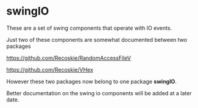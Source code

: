 # swingIO

These are a set of swing components that operate with IO events.

Just two of these components are somewhat documented between two packages

https://github.com/Recoskie/RandomAccessFileV

https://github.com/Recoskie/VHex

However these two packages now belong to one package **swingIO**.

Better documentation on the swing io components will be added at a later date.